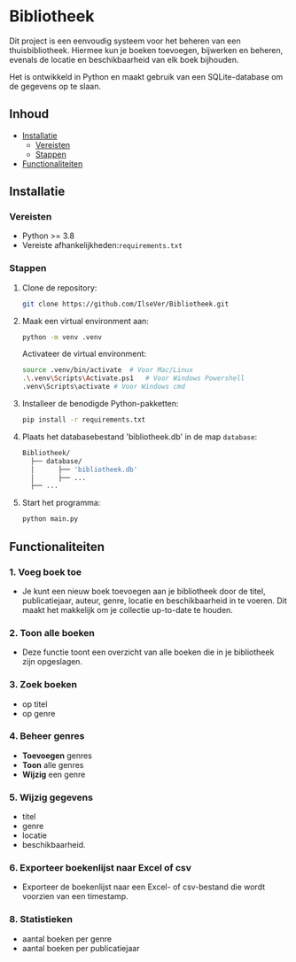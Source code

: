 # Bibliotheek
Dit project is een eenvoudig systeem voor het beheren van een thuisbibliotheek. 
Hiermee kun je boeken toevoegen, bijwerken en beheren, evenals de locatie en beschikbaarheid van elk boek bijhouden. 

Het is ontwikkeld in Python en maakt gebruik van een SQLite-database om de gegevens op te slaan.

## Inhoud
- [Installatie](#installatie)
  - [Vereisten](#vereisten)
  - [Stappen](#stappen)
- [Functionaliteiten](#functionaliteiten)


## Installatie

### Vereisten
- Python >= 3.8
- Vereiste afhankelijkheden:`requirements.txt`

### Stappen
1. Clone de repository:
   ```bash
   git clone https://github.com/IlseVer/Bibliotheek.git
   ```

2. Maak een virtual environment aan:
   ```bash
   python -m venv .venv
   ```
   Activateer de virtual environment:
   ```bash
   source .venv/bin/activate  # Voor Mac/Linux
   .\.venv\Scripts\Activate.ps1   # Voor Windows Powershell
   .venv\Scripts\activate # Voor Windows cmd
   ```

3. Installeer de benodigde Python-pakketten:
   ```bash
   pip install -r requirements.txt
   ```

4. Plaats het databasebestand 'bibliotheek.db' in de map `database`:
   ```bash
   Bibliotheek/
     ├── database/
     │      ├── 'bibliotheek.db'
     │      ├── ...
     ├── ...
      ```
5. Start het programma:
   ```bash
   python main.py
   
## Functionaliteiten
### 1. Voeg boek toe
- Je kunt een nieuw boek toevoegen aan je bibliotheek door de titel, publicatiejaar, auteur, genre, locatie en beschikbaarheid in te voeren. 
Dit maakt het makkelijk om je collectie up-to-date te houden.

### 2. Toon alle boeken
- Deze functie toont een overzicht van alle boeken die in je bibliotheek zijn opgeslagen.

### 3. Zoek boeken
- op titel
- op genre

### 4. Beheer genres
- **Toevoegen** genres
- **Toon** alle genres
- **Wijzig** een genre

### 5. Wijzig gegevens
 - titel
 - genre
 - locatie
 - beschikbaarheid.

### 6. Exporteer boekenlijst naar Excel of csv
- Exporteer de boekenlijst naar een Excel- of csv-bestand die wordt voorzien van een timestamp.

### 8. Statistieken
- aantal boeken per genre
- aantal boeken per publicatiejaar


   


